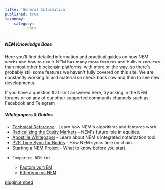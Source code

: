 ```yaml
---
title: 'General Information'
published: true
taxonomy:
    category:
        - docs
---
```


##### NEM Knowledge Base

Here you'll find detailed information and practical guides on how NEM works and how to use it. NEM has many more features and built-in services than most other blockchain platforms, with more on the way, so there's probably still some features we haven't fully covered on this site. We are constantly working to add material so check back now and then to see new developments.

If you have a question that isn't answered here, try asking in the NEM forums or on any of our other supported community channels such as Facebook and Telegram.

##### Whitepapers & Guides

* [Technical Reference](https://nem.io/NEM_techRef.pdf) - Learn how NEM's algorithms and features work.
* [Radicalizing the Equity Markets](https://nem.io/RadicalizingEquityMarket.pdf) - NEM's future role in equities.
* [Apostille Whitepaper](https://nem.io/ApostilleWhitePaper.pdf) - Learn about NEM's integrated notarization tool.
* [P2P Time Sync for Nodes](https://blog.nem.io/first-ever-p2p-time-sync-for-nodes/) - How NEM syncs time on chain.
* [Starting a NEM Project](https://medium.com/@aleixmorgadas/how-to-start-a-nem-project-a622fa67e7be) - What to know before you start.
*     Comparing NEM to:
	* [Factom vs NEM](https://blog.nem.io/factom_vs_apostille/)
	* [Ethereum vs NEM](https://blog.nem.io/ethereum-versus-nem-the-obvious-choice/)

[plugin:embed](https://forum.nem.io/t/stories-from-the-dev-front-diary/2641)